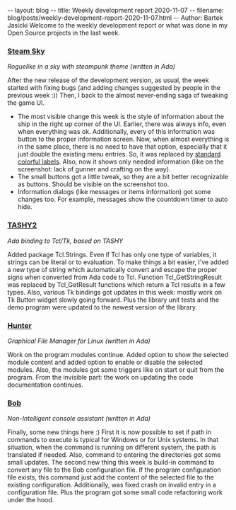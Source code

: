 -- layout: blog
-- title: Weekly development report 2020-11-07
-- filename: blog/posts/weekly-development-report-2020-11-07.html
-- Author: Bartek Jasicki
Welcome to the weekly development report or what was done in my Open Source
projects in the last week.

### [Steam Sky](https://thindil.itch.io/steam-sky)

*Roguelike in a sky with steampunk theme (written in Ada)*

After the new release of the development version, as usual, the week started
with fixing bugs (and adding changes suggested by people in the previous week
:)) Then, I back to the almost never-ending saga of tweaking the game UI.

* The most visible change this week is the style of information about the ship
in the right up corner of the UI. Earlier, there was always info, even when
everything was ok. Additionally, every of this information was button to the
proper information screen. Now, when almost everything is in the same place,
there is no need to have that option, especially that it just double the
existing menu entries. So, it was replaced by [standard colorful labels](https://imgur.com/gF1aA8m).
Also, now it shows only needed information (like on the screenshot: lack of
gunner and crafting on the way).
* The small buttons got a little tweak, so they are a bit better recognizable
as buttons. Should be visible on the screenshot too.
* Information dialogs (like messages or  items information) got some changes
too. For example, messages show the countdown timer to auto hide.

### [TASHY2](https://github.com/thindil/tashy2)

*Ada binding to Tcl/Tk, based on TASHY*

Added package Tcl.Strings. Even if Tcl has only one type of variables, it
strings can be literal or to evaluation. To make things a bit easier, I've added
a new type of string which automatically convert and escape the proper signs
when converted from Ada code to Tcl. Function Tcl_GetStringResult was replaced
by Tcl_GetResult functions which return a Tcl results in a few types. Also,
various Tk bindings got updates in this week: mostly work on Tk Button widget
slowly going forward. Plus the library unit tests and the demo program were
updated to the newest version of the library.

### [Hunter](https://github.com/thindil/hunter)

*Graphical File Manager for Linux (written in Ada)*

Work on the program modules continue. Added option to show the selected module
content and added option to enable or disable the selected modules. Also, the
modules got some triggers like on start or quit from the program. From the
invisible part: the work on updating the code documentation continues.

### [Bob](https://github.com/thindil/bob)

*Non-Intelligent console assistant (written in Ada)*

Finally, some new things here :) First it is now possible to set if
path in commands to execute is typical for Windows or for Unix systems. In that
situation, when the command is running on different system, the path is
translated if needed. Also, command to entering the directories got some small
updates. The second new thing this week is build-in command to convert any file
to the Bob configuration file. If the program configuration file exists, this
command just add the content of the selected file to the existing
configuration. Additionally, was fixed crash on invalid entry in a
configuration file. Plus the program got some small code refactoring work under
the hood.
